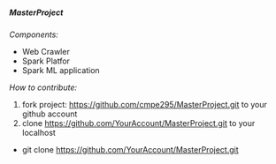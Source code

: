 ##### MasterProject

*Components:*
* Web Crawler 
* Spark Platfor 
* Spark ML application

*How to contribute:*
1. fork project: https://github.com/cmpe295/MasterProject.git to your github account
2. clone https://github.com/YourAccount/MasterProject.git to your localhost
* git clone https://github.com/YourAccount/MasterProject.git
